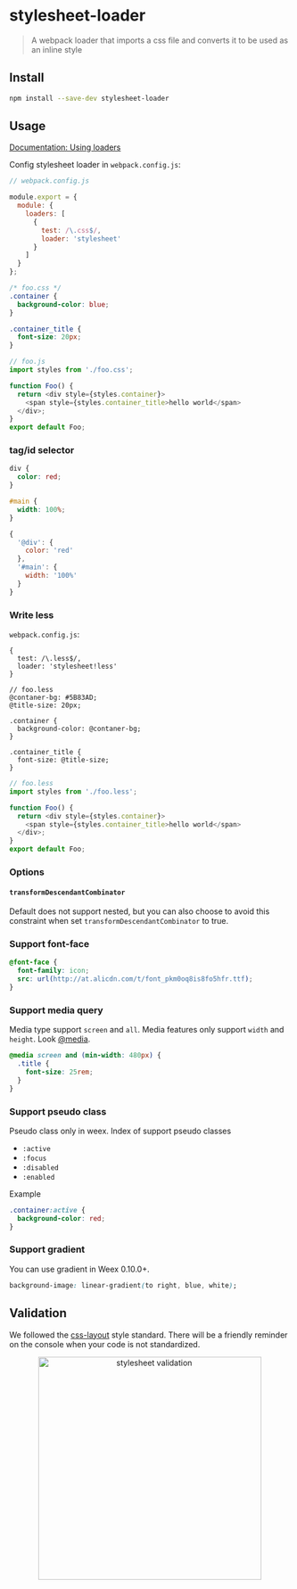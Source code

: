 # stylesheet-loader

> A webpack loader that imports a css file and converts it to be used as an inline style

## Install

```sh
npm install --save-dev stylesheet-loader
```

## Usage

[Documentation: Using loaders](http://webpack.github.io/docs/using-loaders.html)

Config stylesheet loader in `webpack.config.js`:
```js
// webpack.config.js

module.export = {
  module: {
    loaders: [
      {
        test: /\.css$/,
        loader: 'stylesheet'
      }
    ]
  }
};
```

```css
/* foo.css */
.container {
  background-color: blue;
}

.container_title {
  font-size: 20px;
}
```

```js
// foo.js
import styles from './foo.css';

function Foo() {
  return <div style={styles.container}>
    <span style={styles.container_title>hello world</span>
  </div>;
}
export default Foo;
```

### tag/id selector

```css
div {
  color: red;
}

#main {
  width: 100%;
}
```

```js
{
  '@div': {
    color: 'red'
  },
  '#main': {
    width: '100%'
  }
}
```



### Write less

`webpack.config.js`:
```
{
  test: /\.less$/,
  loader: 'stylesheet!less'
}
```

```less
// foo.less
@contaner-bg: #5B83AD;
@title-size: 20px;

.container {
  background-color: @contaner-bg;
}

.container_title {
  font-size: @title-size;
}
```

```js
// foo.less
import styles from './foo.less';

function Foo() {
  return <div style={styles.container}>
    <span style={styles.container_title>hello world</span>
  </div>;
}
export default Foo;
```

### Options

#### `transformDescendantCombinator`

Default does not support nested, but you can also choose to avoid this constraint when set `transformDescendantCombinator` to true.

### Support font-face

```css
@font-face {
  font-family: icon;
  src: url(http://at.alicdn.com/t/font_pkm0oq8is8fo5hfr.ttf);
}
```

### Support media query

Media type support `screen` and `all`. Media features only support `width` and `height`. Look [@media](https://developer.mozilla.org/en-US/docs/Web/CSS/@media).

```css
@media screen and (min-width: 480px) {
  .title {
    font-size: 25rem;
  }
}
```

### Support pseudo class

Pseudo class only in weex. Index of support pseudo classes

* `:active`
* `:focus`
* `:disabled`
* `:enabled`

Example
```css
.container:active {
  background-color: red;
}
```

### Support gradient

You can use gradient in Weex 0.10.0+.

```css
background-image: linear-gradient(to right, blue, white);
```

## Validation

We followed the [css-layout](https://github.com/facebook/yoga) style standard. There will be a friendly reminder on the console when your code is not standardized.

<p align="center">
  <img alt="stylesheet validation" src="https://gw.alicdn.com/tfs/TB1EHgXPXXXXXc3XVXXXXXXXXXX-1324-208.png" width="400">
</p>

